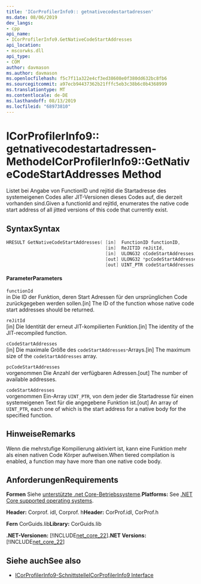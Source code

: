 ```yaml
---
title: 'ICorProfilerInfo9:: getnativecodestartadressen'
ms.date: 08/06/2019
dev_langs:
- cpp
api_name:
- ICorProfilerInfo9.GetNativeCodeStartAddresses
api_location:
- mscorwks.dll
api_type:
- COM
author: davmason
ms.author: davmason
ms.openlocfilehash: f5c7f11a322e4cf3ed38608e0f380dd632bc8fb6
ms.sourcegitcommit: a97ecb94437362b21fffc5eb3c38b6c0b4368999
ms.translationtype: MT
ms.contentlocale: de-DE
ms.lasthandoff: 08/13/2019
ms.locfileid: "68973810"
---
```

# <a name="icorprofilerinfo9getnativecodestartaddresses-method"></a><span data-ttu-id="9e626-102">ICorProfilerInfo9:: getnativecodestartadressen-Methode</span><span class="sxs-lookup"><span data-stu-id="9e626-102">ICorProfilerInfo9::GetNativeCodeStartAddresses Method</span></span>
  
 <span data-ttu-id="9e626-103">Listet bei Angabe von FunctionID und rejitid die Startadresse des systemeigenen Codes aller JIT-Versionen dieses Codes auf, die derzeit vorhanden sind.</span><span class="sxs-lookup"><span data-stu-id="9e626-103">Given a functionId and rejitId, enumerates the native code start address of all jitted versions of this code that currently exist.</span></span>   
  
## <a name="syntax"></a><span data-ttu-id="9e626-104">Syntax</span><span class="sxs-lookup"><span data-stu-id="9e626-104">Syntax</span></span>  
  
```cpp
HRESULT GetNativeCodeStartAddresses( [in]  FunctionID functionID,
                                     [in]  ReJITID reJitId,
                                     [in]  ULONG32 cCodeStartAddresses,
                                     [out] ULONG32 *pcCodeStartAddresses,
                                     [out] UINT_PTR codeStartAddresses[]);
```  
  
#### <a name="parameters"></a><span data-ttu-id="9e626-105">Parameter</span><span class="sxs-lookup"><span data-stu-id="9e626-105">Parameters</span></span>  
 `functionId`  
 <span data-ttu-id="9e626-106">in Die ID der Funktion, deren Start Adressen für den ursprünglichen Code zurückgegeben werden sollen.</span><span class="sxs-lookup"><span data-stu-id="9e626-106">[in] The ID of the function whose native code start addresses should be returned.</span></span>  
  
 `reJitId`  
 <span data-ttu-id="9e626-107">[in] Die Identität der erneut JIT-kompilierten Funktion.</span><span class="sxs-lookup"><span data-stu-id="9e626-107">[in] The identity of the JIT-recompiled function.</span></span> 
  
 `cCodeStartAddresses` \
 <span data-ttu-id="9e626-108">[in] Die maximale Größe des `codeStartAddresses`-Arrays.</span><span class="sxs-lookup"><span data-stu-id="9e626-108">[in] The maximum size of the `codeStartAddresses` array.</span></span>

 `pcCodeStartAddresses` \
 <span data-ttu-id="9e626-109">vorgenommen Die Anzahl der verfügbaren Adressen.</span><span class="sxs-lookup"><span data-stu-id="9e626-109">[out] The number of available addresses.</span></span>

 `codeStartAddresses` \
 <span data-ttu-id="9e626-110">vorgenommen Ein-Array `UINT_PTR`, von dem jeder die Startadresse für einen systemeigenen Text für die angegebene Funktion ist.</span><span class="sxs-lookup"><span data-stu-id="9e626-110">[out] An array of `UINT_PTR`, each one of which is the start address for a native body for the specified function.</span></span> 

## <a name="remarks"></a><span data-ttu-id="9e626-111">Hinweise</span><span class="sxs-lookup"><span data-stu-id="9e626-111">Remarks</span></span>  
 <span data-ttu-id="9e626-112">Wenn die mehrstufige Kompilierung aktiviert ist, kann eine Funktion mehr als einen nativen Code Körper aufweisen.</span><span class="sxs-lookup"><span data-stu-id="9e626-112">When tiered compilation is enabled, a function may have more than one native code body.</span></span> 

## <a name="requirements"></a><span data-ttu-id="9e626-113">Anforderungen</span><span class="sxs-lookup"><span data-stu-id="9e626-113">Requirements</span></span>  
 <span data-ttu-id="9e626-114">**Formen** Siehe [unterstützte .net Core-Betriebssysteme](../../../core/windows-prerequisites.md#net-core-supported-operating-systems).</span><span class="sxs-lookup"><span data-stu-id="9e626-114">**Platforms:** See [.NET Core supported operating systems](../../../core/windows-prerequisites.md#net-core-supported-operating-systems).</span></span>  
  
 <span data-ttu-id="9e626-115">**Header:** Corprof. idl, Corprof. h</span><span class="sxs-lookup"><span data-stu-id="9e626-115">**Header:** CorProf.idl, CorProf.h</span></span>  
  
 <span data-ttu-id="9e626-116">**Fern** CorGuids.lib</span><span class="sxs-lookup"><span data-stu-id="9e626-116">**Library:** CorGuids.lib</span></span>  
  
 <span data-ttu-id="9e626-117">**.NET-Versionen:** [!INCLUDE[net_core_22](../../../../includes/net-core-22-md.md)]</span><span class="sxs-lookup"><span data-stu-id="9e626-117">**.NET Versions:** [!INCLUDE[net_core_22](../../../../includes/net-core-22-md.md)]</span></span> 
  
## <a name="see-also"></a><span data-ttu-id="9e626-118">Siehe auch</span><span class="sxs-lookup"><span data-stu-id="9e626-118">See also</span></span>
- [<span data-ttu-id="9e626-119">ICorProfilerInfo9-Schnittstelle</span><span class="sxs-lookup"><span data-stu-id="9e626-119">ICorProfilerInfo9 Interface</span></span>](../../../../docs/framework/unmanaged-api/profiling/icorprofilerinfo9-interface.md)

